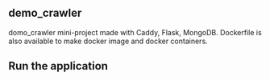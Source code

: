 ## demo_crawler

 domo_crawler mini-project made with Caddy, Flask, MongoDB. Dockerfile is also available to make docker image and docker containers.
 
 ## Run the application


